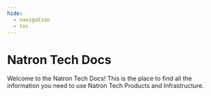 ```yaml
---
hide:
  - navigation
  - toc
---
```


# Natron Tech Docs

Welcome to the Natron Tech Docs! This is the place to find all the information you need to use Natron Tech Products and Infrastructure.

